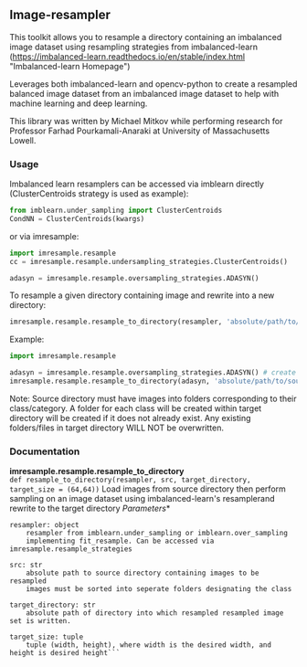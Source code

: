 ## Image-resampler

This toolkit allows you to resample a directory containing an imbalanced image dataset using resampling strategies from
imbalanced-learn (https://imbalanced-learn.readthedocs.io/en/stable/index.html "Imbalanced-learn Homepage")

Leverages both imbalanced-learn and opencv-python to create a resampled balanced image dataset from an imbalanced image dataset to help with machine learning and deep learning.

This library was written by Michael Mitkov while performing research for Professor Farhad Pourkamali-Anaraki at University of Massachusetts Lowell.

### Usage
Imbalanced learn resamplers can be accessed via imblearn directly (ClusterCentroids strategy is used as example):
```python
from imblearn.under_sampling import ClusterCentroids
CondNN = ClusterCentroids(kwargs)
```
or via imresample:
```python
import imresample.resample
cc = imresample.resample.undersampling_strategies.ClusterCentroids()

adasyn = imresample.resample.oversampling_strategies.ADASYN()
```

To resample a given directory containing image and rewrite into a new directory:
```python
imresample.resample.resample_to_directory(resampler, 'absolute/path/to/source/directory', 'absolute/path/to/target/directory')
```
Example:
```python
import imresample.resample

adasyn = imresample.resample.oversampling_strategies.ADASYN() # create instance of resampler
imresample.resample.resample_to_directory(adasyn, 'absolute/path/to/source/directory', 'absolute/path/to/target/directory') #resample image dataset and write into given target directory
```
Note:
Source directory must have images into folders corresponding to their class/category. A folder for each class will be created
within target directory will be created if it does not already exist. Any existing folders/files in target directory WILL NOT
be overwritten.

### Documentation

__imresample.resample.resample_to_directory__  
`def resample_to_directory(resampler, src, target_directory, target_size = (64,64))`
Load images from source directory then perform sampling on an image dataset using imbalanced-learn's resamplerand rewrite to the target directory
_Parameters_*  

    resampler: object
        resampler from imblearn.under_sampling or imblearn.over_sampling
        implementing fit_resample. Can be accessed via imresample.resample_strategies

    src: str 
        absolute path to source directory containing images to be resampled
        images must be sorted into seperate folders designating the class
        
    target_directory: str
        absolute path of directory into which resampled resampled image set is written.
    
    target_size: tuple 
        tuple (width, height), where width is the desired width, and height is desired height```
